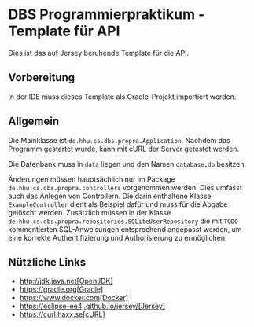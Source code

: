 # DBS Programmierpraktikum - Template für API

Dies ist das auf Jersey beruhende Template für die API.

## Vorbereitung

In der IDE muss dieses Template als Gradle-Projekt importiert werden.

## Allgemein

Die Mainklasse ist ```de.hhu.cs.dbs.propra.Application```. Nachdem das Programm gestartet wurde, kann mit cURL der Server getestet werden.

Die Datenbank muss in ```data``` liegen und den Namen ```database.db``` besitzen.

Änderungen müssen hauptsächlich nur im Package ```de.hhu.cs.dbs.propra.controllers``` vorgenommen werden. Dies umfasst auch das Anlegen von Controllern. Die darin enthaltene Klasse ```ExampleController``` dient als Beispiel dafür und muss für die Abgabe gelöscht werden. Zusätzlich müssen in der Klasse ```de.hhu.cs.dbs.propra.repositories.SQLiteUserRepository``` die mit ```TODO``` kommentierten SQL-Anweisungen entsprechend angepasst werden, um eine korrekte Authentifizierung und Authorisierung zu ermöglichen.

## Nützliche Links

- http://jdk.java.net[OpenJDK]
- https://gradle.org[Gradle]
- https://www.docker.com[Docker]
- https://eclipse-ee4j.github.io/jersey/[Jersey]
- https://curl.haxx.se[cURL]